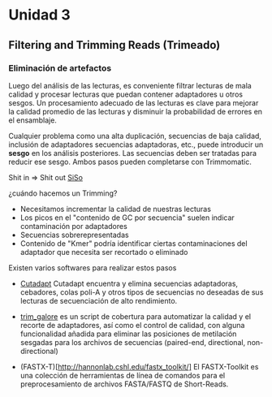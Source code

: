 
# Unidad 3

## Filtering and Trimming Reads (Trimeado)
### Eliminación de artefactos

  Luego del análisis de las lecturas, es conveniente filtrar lecturas de mala calidad y
procesar lecturas que puedan contener adaptadores u otros sesgos. Un procesamiento
adecuado de las lecturas es clave para mejorar la calidad promedio de las lecturas y disminuir
la probabilidad de errores en el ensamblaje. 

  Cualquier problema como una alta duplicación, secuencias de baja calidad, inclusión de adaptadores
secuencias adaptadoras, etc., puede introducir un **sesgo** en los análisis posteriores. Las secuencias deben ser
tratadas para reducir ese sesgo. Ambos pasos pueden completarse con Trimmomatic.

Shit in => Shit out [SiSo](https://www.urbandictionary.com/define.php?term=siso) 

¿cuándo hacemos un Trimming?
+ Necesitamos incrementar la calidad de nuestras lecturas
+ Los picos en el "contenido de GC por secuencia" suelen indicar contaminación por adaptadores
+ Secuencias sobrerepresentadas
+ Contenido de "Kmer" podría identificar ciertas contaminaciones del adaptador que necesita ser recortado o eliminado

Existen varios softwares para realizar estos pasos

* [Cutadapt](https://cutadapt.readthedocs.io/en/stable/index.html)
  Cutadapt encuentra y elimina secuencias adaptadoras, cebadores, colas poli-A y otros tipos de secuencias no deseadas de sus lecturas de secuenciación de alto rendimiento.
  
* [trim_galore](https://github.com/FelixKrueger/TrimGalore/blob/master/Docs/Trim_Galore_User_Guide.md)
  es un script de cobertura para automatizar la calidad y el recorte de adaptadores, así como el control de calidad, con alguna funcionalidad añadida para eliminar las posiciones de metilación sesgadas para los archivos de secuencias (paired-end, directional, non-directional)

* (FASTX-T)[http://hannonlab.cshl.edu/fastx_toolkit/]
  El FASTX-Toolkit es una colección de herramientas de línea de comandos para el preprocesamiento de archivos FASTA/FASTQ de Short-Reads.

  


